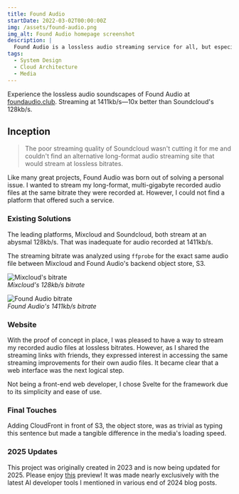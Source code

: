 ```yaml
---
title: Found Audio
startDate: 2022-03-02T00:00:00Z
img: /assets/found-audio.png
img_alt: Found Audio homepage screenshot
description: |
  Found Audio is a lossless audio streaming service for all, but especially your inner audiophile.
tags:
  - System Design
  - Cloud Architecture
  - Media
---
```


Experience the lossless audio soundscapes of Found Audio at [foundaudio.club](https://www.foundaudio.club). Streaming at 1411kb/s—10x better than Soundcloud's 128kb/s.

## Inception

> The poor streaming quality of Soundcloud wasn't cutting it for me and couldn't find an alternative long-format audio streaming site that would stream at lossless bitrates.

Like many great projects, Found Audio was born out of solving a personal issue. I wanted to stream my long-format, multi-gigabyte recorded audio files at the same bitrate they were recorded at. However, I could not find a platform that offered such a service.

### Existing Solutions

The leading platforms, Mixcloud and Soundcloud, both stream at an abysmal 128kb/s. That was inadequate for audio recorded at 1411kb/s.

The streaming bitrate was analyzed using `ffprobe` for the exact same audio file between Mixcloud and Found Audio's backend object store, S3.

![Mixcloud's bitrate](/assets/found-audio-ffprobe-mixcloud.png)  
_Mixcloud's 128kb/s bitrate_

![Found Audio bitrate](/assets/found-audio-ffprobe.png)  
_Found Audio's 1411kb/s bitrate_

### Website

With the proof of concept in place, I was pleased to have a way to stream my recorded audio files at lossless bitrates. However, as I shared the streaming links with friends, they expressed interest in accessing the same streaming improvements for their own audio files. It became clear that a web interface was the next logical step.

Not being a front-end web developer, I chose Svelte for the framework due to its simplicity and ease of use.

### Final Touches

Adding CloudFront in front of S3, the object store, was as trivial as typing this sentence but made a tangible difference in the media's loading speed.

### 2025 Updates

This project was originally created in 2023 and is now being updated for 2025. Please enjoy [this](https://found-audio-groove.vercel.app/discover) preview! It was made nearly exclusively with the latest AI developer tools I mentioned in various end of 2024 blog posts.
